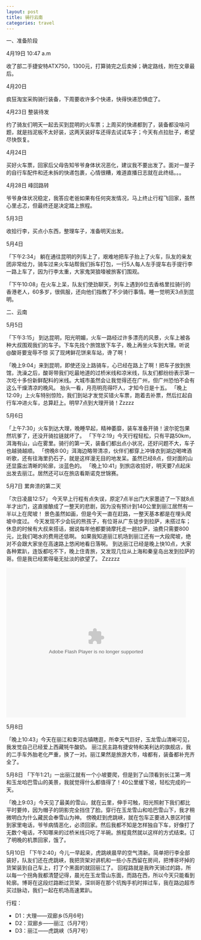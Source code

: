 ```yaml
---
layout: post
title: 骑行云南
categories: travel
---
```

一、准备阶段

4月19日 10:47 a.m

收了部二手捷安特ATX750，1300元，打算骑完之后卖掉；确定路线，附在文章最后。

4月20日

疯狂淘宝采购骑行装备，下周要收许多个快递，快得快递恐惧症了。

4月23日 整装待发

约了骑友们明天一起去买到昆明的火车票；上周买的快递都到了，装备都没啥问题，就是挡泥板不太好装，这两天装好车还得去试试车子；今天有点拉肚子，希望尽快恢复。

4月24日

买好火车票，回家后父母告知爷爷身体状况恶化，建议我不要出发了。面对一屋子的自行车配件和还未拆的快递包裹，心情很糟，难道直播日志就在此终结。。。

4月28日 峰回路转

爷爷身体状况稳定，我答应老爸如果有任何突发情况，马上终止行程飞回家，虽然心里忐忑，但最终还是决定踏上旅程。

5月3日

收拾行李，买点小东西，整理车子，准备明天出发。

5月4日

「下午2:34」
躺在通往昆明的列车上了，艰难地把车子抬上了火车，队友的亲友团非常给力，骑车过来火车站帮我们拆车打包，一行5人每人左手提车右手提行李一路上车了，因为行李太重，大家鬼哭狼嚎被旅客们围观。

「下午10:08」在火车上呆，队友们使劲聊天，列车上遇到6位去香格里拉骑行的香港老人，60多岁，很佩服，还向他们指教了不少骑行事情。睡一觉明天3点到昆明。

二、云南

5月5日

「下午3:15」
到达昆明，阳光明媚，火车一路经过许多漂亮的风景，火车上被各种大叔围观我们的车子。下车先找个旅馆放下车子，晚上再坐火车到大理。听说
@酸哥要宠辱不惊 买了现烤鲜花饼来车站，谗了啊！

「晚上9:04」来到昆明，即使还没上路骑车，心已经在路上了啊！把车子放到旅馆，洗澡之后，酸哥带我们吃最地道的过桥米线和凉米线，队友们都纷纷表示第一次吃十多份新鲜配料的米线。大城市虽然会让我觉得还在广州，但广州恐怕不会有这么干燥清凉的晚风。
抬头一看，月亮明亮得吓人，才知今日是十五。
「晚上12:09」上火车特别惊险，我们到站才发觉买错火车票，跑着去补票，然后扛起自行车冲进火车，总算赶上。明早7点到大理开骑！Zzzzz

5月6日

「上午7:30」火车到达大理，晚睡早起，精神萎靡，装车准备开骑！波尔驼包果然坑爹了，还没开骑拉链就坏了。
「下午2:19」今天行程轻松，只有平路50km，洱海有山，山在雾里。骑行的第一天，装备们都出点小状况，还好问题不大，车子也越骑越顺。
「傍晚8:00」洱海边略带清凉，伙伴们都穿上冲锋衣到湖边喝啤酒听歌，还有往海里扔石子，就是这样漫无目的地发呆。虽然已经8点，但对面的山还显露出清晰的轮廓，淡蓝色的。
「晚上10:41」到旅店收拾好，明天要7点起床出发去丽江。居然还可以在旅店看斯诺克世锦赛。

5月7日 累奔溃的第二天

「次日凌晨12:57」
今天早上行程有点失误，原定7点半出门大家墨迹了一下就8点半才出门，这直接酿成了一整天的悲剧，因为没有预计到140公里到丽江居然有一半以上在爬坡！
景色虽然如画，但是今天一直在赶路，一整天基本都是在埋头爬坡中度过。
今天发现不少会玩的熊孩子，有位哥从广东徒步到拉萨，未搭过车；休息的时候有大叔来搭话，据说每年他都要骑摩托走一趟拉萨，油费只需要800元，比我们喝水的费用还低啊。
如果我知道丽江机场到丽江还有一大段爬坡，绝对不会跟大家坐在高速路上悠闲地看日落啊。
到达丽江已经是晚上快10点，大家各种累趴，连饭都吃不下，晚上住青旅，又发现几位从上海和秦皇岛出发到拉萨的哥。但是我已经累得毫无扯淡的欲望了。
Zzzzzz

<object width="480" height="400"
classid="clsid:d27cdb6e-ae6d-11cf-96b8-444553540000"
codebase="http://download.macromedia.com/pub/shockwave/cabs/flash/swflash.cab#version=6,0,40,0"><param
name="src"
value="http://www.tudou.com/v/YJkD-bM55dw/&amp;resourceId=0_05_05_99/v.swf"
/><param name="allowscriptaccess" value="always" /><param
name="allowfullscreen" value="true" /><param name="wmode" value="opaque"
/><embed width="480" height="400" type="application/x-shockwave-flash"
src="http://www.tudou.com/v/YJkD-bM55dw/&amp;resourceId=0_05_05_99/v.swf"
allowscriptaccess="always" allowfullscreen="allowfullscreen" wmode="opaque"
/></object>

5月8日

「晚上10:43」今天在丽江和束河古镇瞎逛，所幸天气巨好，玉龙雪山清晰可见，我发觉自己已经爱上西藏牦牛酸奶。
丽江民主路有捷安特和美利达的旗舰店，我的二手车外胎老化严重，换了一对。丽江果然是旅游大市，啥都有，装备都补充齐全了。

5月8日
「下午1:21」一出丽江就有一个小坡要爬，但是到了山顶看到长江第一湾和玉龙哈巴雪山的美景，我就觉得什么都值得了！40公里缓下坡，轻松完成的一天。

「晚上9:03」今天见了最美的雪山，就在云里，伸手可触，阳光照射下我们都比平时要帅，因为帽子的阴影完全挡住了脸。穿行在玉龙雪山和哈巴雪山下，我才稍微明白为什么藏民会奉雪山为神。
傍晚赶到虎跳峡，就在包车正要进入景区时接到家里电话，爷爷病情恶化，必须回家。然后我都不知是怎样独自下车，好像打了无数个电话，不知哪来的过桥米线只吃了半碗。旅程竟然就以这样的方式结束。订了明晚的机票回家，饿了。

5月10日
「下午2:40」今儿一早起来，虎跳峡晨早的空气清新。简单把行李全部装好，队友们还在虎跳峡，我把货架对讲机和一些小东西留在房间，把博哥坏掉的货架装到自己车上，打了个黑面的就回丽江了。
回程路就是我昨天骑过的路，所以每一个拐角我都清楚记得，晨光在玉龙雪山东面，而路在西，所以今天只能看到轮廓。博哥在这段烂路断过货架，深圳哥在那个坑掏手机时摔过车，我在路边超市买过脉动，我们一起在机场高速累趴。

行程：

* D1：大理——双廊乡(5月6号)
* D2：双廊乡——丽江（5月7号）
* D3：丽江——虎跳峡（5月7号）

